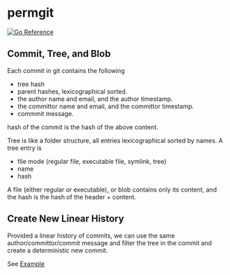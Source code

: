 # permgit

[![Go Reference](https://pkg.go.dev/badge/github.com/fardream/permgit.svg)](https://pkg.go.dev/github.com/fardream/permgit)

## Commit, Tree, and Blob

Each commit in git contains the following

- tree hash
- parent hashes, lexicographical sorted.
- the author name and email, and the author timestamp.
- the committor name and email, and the committor timestamp.
- commmit message.

hash of the commit is the hash of the above content.

Tree is like a folder structure, all entries lexicographical sorted by names. A tree entry is

- file mode (regular file, executable file, symlink, tree)
- name
- hash

A file (either regular or executable), or blob contains only its content, and the hash is the hash of the header + content.

## Create New Linear History

Provided a linear history of commits, we can use the same author/committor/commit message and filter the tree in the commit and create a deterministic new commit.

See [Example](https://pkg.go.dev/github.com/fardream/permgit#example-package)
